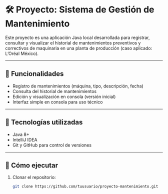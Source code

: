 # 🛠️ Proyecto: Sistema de Gestión de Mantenimiento

Este proyecto es una aplicación Java local desarrollada para registrar, consultar y visualizar el historial de mantenimientos preventivos y correctivos de maquinaria en una planta de producción (caso aplicado: L’Oréal México).

---

## 📌 Funcionalidades

- Registro de mantenimientos (máquina, tipo, descripción, fecha)
- Consulta del historial de mantenimientos
- Edición y visualización en consola (versión inicial)
- Interfaz simple en consola para uso técnico

---

## 🧰 Tecnologías utilizadas

- Java 8+
- IntelliJ IDEA
- Git y GitHub para control de versiones

---

## 🚀 Cómo ejecutar

1. Clonar el repositorio:
   ```bash
   git clone https://github.com/tuusuario/proyecto-mantenimiento.git
